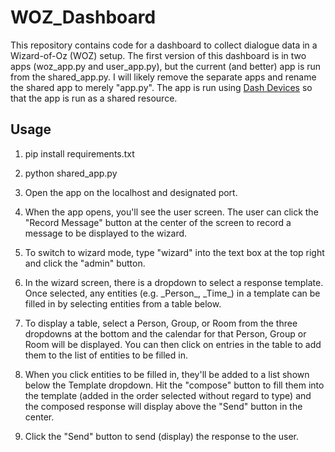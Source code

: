 # WOZ_Dashboard

This repository contains code for a dashboard to collect dialogue data in a Wizard-of-Oz (WOZ) setup. The first version of this dashboard is in two apps (woz_app.py and user_app.py), but the current (and better) app is run from the shared_app.py. I will likely remove the separate apps and rename the shared app to merely "app.py". The app is run using [Dash Devices](https://pypi.org/project/dash-devices/) so that the app is run as a shared resource.

## Usage
1. pip install requirements.txt

2. python shared_app.py

3. Open the app on the localhost and designated port.

4. When the app opens, you'll see the user screen. The user can click the "Record Message" button at the center of the screen to record a message to be displayed to the wizard.

5. To switch to wizard mode, type "wizard" into the text box at the top right and click the "admin" button.

6. In the wizard screen, there is a dropdown to select a response template. Once selected, any entities (e.g. \_Person\_, \_Time\_) in a template can be filled in by selecting entities from a table below. 

7. To display a table, select a Person, Group, or Room from the three dropdowns at the bottom and the calendar for that Person, Group or Room will be displayed. You can then click on entries in the table to add them to the list of entities to be filled in.

8. When you click entities to be filled in, they'll be added to a list shown below the Template dropdown. Hit the "compose" button to fill them into the template (added in the order selected without regard to type) and the composed response will display above the  "Send" button in the center.

9. Click the "Send" button to send (display) the response to the user.